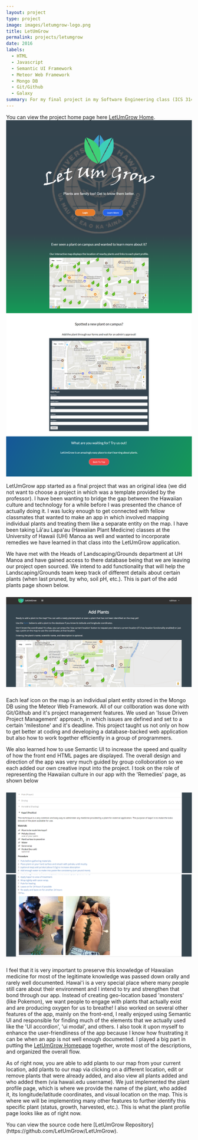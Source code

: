 ```yaml
---
layout: project
type: project
image: images/letumgrow-logo.png
title: LetUmGrow
permalink: projects/letumgrow
date: 2016
labels:
  - HTML
  - Javascript
  - Semantic UI Framework
  - Meteor Web Framework
  - Mongo DB
  - Git/Github
  - Galaxy
summary: For my final project in my Software Engineering class (ICS 314) at UH Manoa with Professor Johnson, a group of 5 of us collborated together using Git/Github to develop a web application called 'LetUmGrow'.  It can be generally described as a geo-location based social media for plants.
---
```

You can view the project home page here [LetUmGrow Home](https://letumgrow.github.io/).
<img class="ui fluid image" src="/images/landing1.png">
<div class="ui container">
<p>LetUmGrow app started as a final project that was an original idea (we did not want to choose a project in which was a template provided by the professor).  I have been wanting to bridge the gap between the Hawaiian culture and technology for a while before I was presented the chance of actually doing it.  I was lucky enough to get connected with fellow classmates that wanted to make an app in which involved mapping individual plants and treating them like a separate entity on the map.  I have been taking Lāʻau Lapaʻau (Hawaiian Plant Medicine) classes at the University of Hawaii (UH) Manoa as well and wanted to incorporate remedies we have learned in that class into the LetUmGrow application.</p>
<p>We have met with the Heads of Landscaping/Grounds department at UH Manoa and have gained access to there database being that we are leaving our project open sourced.  We intend to add functionality that will help the Landscaping/Grounds team keep track of different details about certain plants (when last pruned, by who, soil pH, etc.).  This is part of the add plants page shown below.</p>
</div>
<img style="padding-top: 10px; padding-bottom: 10px" class="ui fluid image" src="/images/addplants1.PNG">
<p>Each leaf icon on the map is an individual plant entity stored in the Mongo DB using the Meteor Web Framework.  All of our collboration was done with Git/Github and it's project management features.  We used an 'Issue Driven Project Management' approach, in which issues are defined and set to a certain 'milestone' and it's deadline.  This project taught us not only on how to get better at coding and developing a database-backed web application but also how to work together efficiently in a group of programmers.</p>
<p>We also learned how to use Semantic UI to increase the speed and quality of how the front end HTML pages are displayed.  The overall design and direction of the app was very much guided by group colloboration so we each added our own creative input into the project.  I took on the role of representing the Hawaiian culture in our app with the 'Remedies' page, as shown below</p>
<img style="padding-top: 10px" class="ui fluid image" src="/images/remedies2.PNG">
<img style="padding-bottom: 10px" class="ui fluid image" src="/images/remedies3.PNG">
<p>I feel that it is very important to preserve this knowledge of Hawaiian medicine for most of the legitimate knowledge was passed down orally and rarely well documented.  Hawai'i is a very special place where many people still care about their environment and I intend to try and strengthen that bond through our app.  Instead of creating geo-location based 'monsters' (like Pokemon), we want people to engage with plants that actually exist and are producing oxygen for us to breathe!  I also worked on several other features of the app, mainly on the front-end, I really enjoyed using Semantic UI and responsible for finding much of the elements that we actually used like the 'UI accordion', 'ui modal', and others.  I also took it upon myself to enhance the user-friendliness of the app because I know how frustrating it can be when an app is not well enough documented.  I played a big part in putting the <a href="https://letumgrow.github.io/">LetUmGrow Homepage</a> together, wrote most of the descriptions, and organized the overall flow.</p>
<p>As of right now, you are able to add plants to our map from your current location, add plants to our map via clicking on a different location, edit or remove plants that were already added, and also view all plants added and who added them (via hawaii.edu username).  We just implemented the plant profile page, which is where we provide the name of the plant, who added it, its longitude/latitude coordinates, and visual location on the map.  This is where we will be implementing many other features to further identify this specific plant (status, growth, harvested, etc.).  This is what the plant profile page looks like as of right now. </p>
You can view the source code here [LetUmGrow Repository](https://github.com/LetUmGrow/LetUmGrow).



